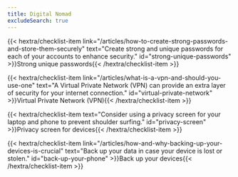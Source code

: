 ```yaml
---
title: Digital Nomad
excludeSearch: true
---
```

{{< hextra/checklist-item link="/articles/how-to-create-strong-passwords-and-store-them-securely" text="Create strong and unique passwords for each of your accounts to enhance security." id="strong-unique-passwords" >}}Strong unique passwords{{< /hextra/checklist-item >}}

{{< hextra/checklist-item link="/articles/what-is-a-vpn-and-should-you-use-one" text="A Virtual Private Network (VPN) can provide an extra layer of security for your internet connection." id="virtual-private-network" >}}Virtual Private Network (VPN){{< /hextra/checklist-item >}}

{{< hextra/checklist-item text="Consider using a privacy screen for your laptop and phone to prevent shoulder surfing." id="privacy-screen" >}}Privacy screen for devices{{< /hextra/checklist-item >}}

{{< hextra/checklist-item link="/articles/how-and-why-backing-up-your-devices-is-crucial" text="Back up your data in case your device is lost or stolen." id="back-up-your-phone" >}}Back up your devices{{< /hextra/checklist-item >}}